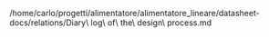 /home/carlo/progetti/alimentatore/alimentatore_lineare/datasheet-docs/relations/Diary\ log\ of\ the\ design\ process.md